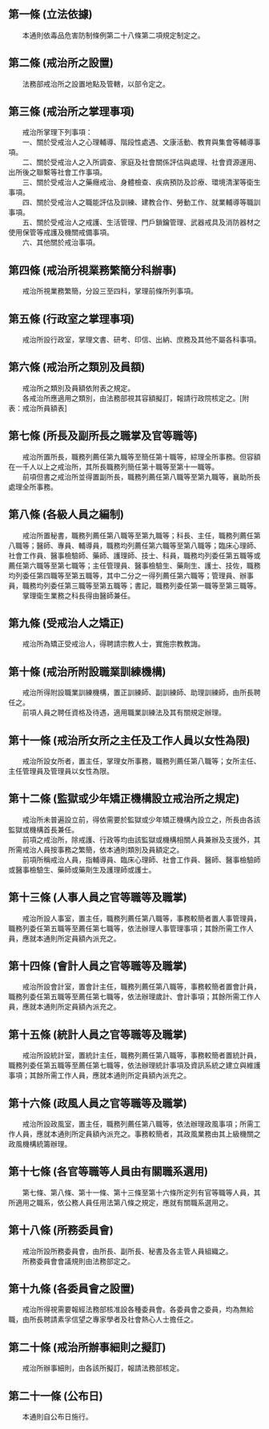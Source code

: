 第一條 (立法依據)
-----------------
　　本通則依毒品危害防制條例第二十八條第二項規定制定之。  


第二條 (戒治所之設置)
---------------------
　　法務部戒治所之設置地點及管轄，以部令定之。  


第三條 (戒治所之掌理事項)
-------------------------
　　戒治所掌理下列事項：  
　　一、關於受戒治人之心理輔導、階段性處遇、文康活動、教育與集會等輔導事項。  
　　二、關於受戒治人之入所調查、家庭及社會關係評估與處理、社會資源運用、出所後之聯繫等社會工作事項。  
　　三、關於受戒治人之藥癮戒治、身體檢查、疾病預防及診療、環境清潔等衛生事項。  
　　四、關於受戒治人之職能評估及訓練、建教合作、勞動工作、就業輔導等職訓事項。  
　　五、關於受戒治人之戒護、生活管理、門戶鎖鑰管理、武器戒具及消防器材之使用保管等戒護及機關戒備事項。  
　　六、其他關於戒治事項。  


第四條 (戒治所視業務繁簡分科辦事)
---------------------------------
　　戒治所視業務繁簡，分設三至四科，掌理前條所列事項。  


第五條 (行政室之掌理事項)
-------------------------
　　戒治所設行政室，掌理文書、研考、印信、出納、庶務及其他不屬各科事項。  


第六條 (戒治所之類別及員額)
---------------------------
　　戒治所之類別及員額依附表之規定。  
　　各戒治所應適用之類別，由法務部視其容額擬訂，報請行政院核定之。[附表：戒治所員額表]  


第七條 (所長及副所長之職掌及官等職等)
-------------------------------------
　　戒治所置所長，職務列薦任第九職等至簡任第十職等，綜理全所事務。但容額在一千人以上之戒治所，其所長職務列簡任第十職等至第十一職等。  
　　前項但書之戒治所並得置副所長，職務列薦任第八職等至第九職等，襄助所長處理全所事務。  


第八條 (各級人員之編制)
-----------------------
　　戒治所置秘書，職務列薦任第八職等至第九職等；科長、主任，職務列薦任第八職等；醫師、專員、輔導員，職務均列薦任第六職等至第八職等；臨床心理師、社會工作員、醫事檢驗師、藥師、護理師、技士、科員，職務均列委任第五職等或薦任第六職等至第七職等；主任管理員、醫事檢驗生、藥劑生、護士、技佐，職務均列委任第四職等至第五職等，其中二分之一得列薦任第六職等；管理員、辦事員，職務均列委任第三職等至第五職等；書記，職務列委任第一職等至第三職等。  
　　掌理衛生業務之科長得由醫師兼任。  


第九條 (受戒治人之矯正)
-----------------------
　　戒治所為矯正受戒治人，得聘請宗教人士，實施宗教教誨。  


第十條 (戒治所附設職業訓練機構)
-------------------------------
　　戒治所得附設職業訓練機構，置正訓練師、副訓練師、助理訓練師，由所長聘任之。  
　　前項人員之聘任資格及待遇，適用職業訓練法及其有關規定辦理。  


第十一條 (戒治所女所之主任及工作人員以女性為限)
-----------------------------------------------
　　戒治所設女所者，置主任，掌理女所事務，職務列薦任第八職等；女所主任、主任管理員及管理員以女性為限。  


第十二條 (監獄或少年矯正機構設立戒治所之規定)
---------------------------------------------
　　戒治所未普遍設立前，得依需要於監獄或少年矯正機構內設立之，所長由各該監獄或機構首長兼任。  
　　前項之戒治所，除戒護、行政等均由該監獄或機構相關人員兼辦及支援外，其所需戒治人員按事務之繁簡，依本通則類別及員額定之。  
　　前項所稱戒治人員，指輔導員、臨床心理師、社會工作員、醫師、醫事檢驗師或醫事檢驗生、藥師或藥劑生及護理師或護士。  


第十三條 (人事人員之官等職等及職掌)
-----------------------------------
　　戒治所設人事室，置主任，職務列薦任第八職等，事務較簡者置人事管理員，職務列委任第五職等至薦任第七職等，依法辦理人事管理事項；其餘所需工作人員，應就本通則所定員額內派充之。  


第十四條 (會計人員之官等職等及職掌)
-----------------------------------
　　戒治所設會計室，置會計主任，職務列薦任第八職等，事務較簡者置會計員，職務列委任第五職等至薦任第七職等，依法辦理歲計、會計事項；其餘所需工作人員，應就本通則所定員額內派充之。  


第十五條 (統計人員之官等職等及職掌)
-----------------------------------
　　戒治所設統計室，置統計主任，職務列薦任第八職等，事務較簡者置統計員，職務列委任第五職等至薦任第七職等，依法辦理統計事項及資訊系統之建立與維護事項；其餘所需工作人員，應就本通則所定員額內派充之。  


第十六條 (政風人員之官等職等及職掌)
-----------------------------------
　　戒治所設政風室，置主任，職務列薦任第八職等，依法辦理政風事項；所需工作人員，應就本通則所定員額內派充之。事務較簡者，其政風業務由其上級機關之政風機構統籌辦理。  


第十七條 (各官等職等人員由有關職系選用)
---------------------------------------
　　第七條、第八條、第十一條、第十三條至第十六條所定列有官等職等人員，其所適用之職系，依公務人員任用法第八條之規定，應就有關職系選用之。  


第十八條 (所務委員會)
---------------------
　　戒治所設所務委員會，由所長、副所長、秘書及各主管人員組織之。  
　　所務委員會會議規則由法務部定之。  


第十九條 (各委員會之設置)
-------------------------
　　戒治所得視需要報經法務部核准設各種委員會。各委員會之委員，均為無給職，由所長聘請素孚信望之專家學者及社會熱心人士擔任之。  


第二十條 (戒治所辦事細則之擬訂)
-------------------------------
　　戒治所辦事細則，由各該所擬訂，報請法務部核定。  


第二十一條 (公布日)
-------------------
　　本通則自公布日施行。